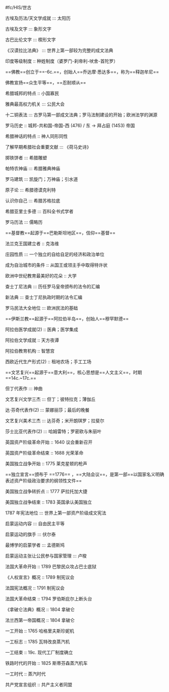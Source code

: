 #fc/HIS/世古

古埃及历法/天文学成就 ::: 太阳历 <!--SR:!2025-06-22,3,250!2000-01-01,1,250-->

古埃及文字 ::: 象形文字 <!--SR:!2025-06-22,3,250!2000-01-01,1,250-->

古巴比伦文字 ::: 楔形文字 <!--SR:!2025-06-22,3,250!2025-06-21,2,249-->

《汉谟拉比法典》 ::: 世界上第一部较为完整的成文法典

印度等级制度 :: 种姓制度（婆罗门-刹帝利-吠舍-首陀罗）

==佛教==创立于==-6c.==，创始人==乔达摩·悉达多==，称为==释迦牟尼== <!--SR:!2000-01-01,1,250!2000-01-01,1,250!2025-06-21,2,249!2000-01-01,1,250-->

佛教宣扬==众生平等==，==忍耐顺从== <!--SR:!2025-06-21,2,249!2000-01-01,1,250-->

希腊城邦的特点 :: 小国寡民

雅典最高权力机关 ::: 公民大会 <!--SR:!2025-06-21,2,249!2025-06-22,3,250-->

十二铜表法 ::: 古罗马第一部成文法典；罗马法制建设的开始；欧洲法学的渊源

罗马历史 :: 城邦-共和国-帝国-西 (476) / 东 -> 拜占庭 (1453) 帝国

希腊神话的特点 :: 神人同形同性

了解早期希腊社会重要文献 ::: 《荷马史诗》 <!--SR:!2025-06-21,2,249!2000-01-01,1,250-->

掷铁饼者 ::: 希腊雕塑 <!--SR:!2025-06-22,3,250!2025-06-22,3,250-->

帕特农神庙 ::: 希腊雅典神庙 <!--SR:!2025-06-21,2,249!2025-06-20,1,229-->

罗马建筑 ::: 凯旋门；万神庙；引水道 <!--SR:!2025-06-20,1,230!2025-06-21,2,249-->

原子论 ::: 希腊德谟克利特 <!--SR:!2000-01-01,1,250!2025-06-22,3,250-->

认识你自己 ::: 希腊苏格拉底

希腊亚里士多德 ::: 百科全书式学者 <!--SR:!2025-06-21,2,249!2025-06-20,1,229-->

罗马历法 ::: 儒略历 <!--SR:!2000-01-01,1,250!2025-06-21,2,249-->

==基督教==起源于==巴勒斯坦地区==，信仰==基督== <!--SR:!2025-06-21,2,249!2025-06-22,3,250!2025-06-21,2,249-->

法兰克王国建立者 :: 克洛维 <!--SR:!2025-06-21,2,249-->

庄园性质 ::: 一个独立的自给自足的经济和政治单位 <!--SR:!2025-06-22,3,250!2000-01-01,1,250-->

成为自治城市的条件 :: 从国王或领主手中取得特许状 <!--SR:!2025-06-21,2,249-->

欧洲中世纪教育最美好的花朵 :: 大学 <!--SR:!2025-06-21,2,249-->

查士丁尼法典 ::: 历任罗马皇帝颁布的法令的汇编 <!--SR:!2025-06-21,2,249!2000-01-01,1,250-->

新法典 ::: 查士丁尼执政时期的法令汇编

罗马民法大全地位 ::: 欧洲民法的基础 <!--SR:!2025-06-20,1,229!2025-06-23,4,270-->

==伊斯兰教==起源于==阿拉伯半岛==，创始人==穆罕默德== <!--SR:!2000-01-01,1,250!2025-06-20,1,229!2025-06-21,2,249-->

阿拉伯医学成就(2) :: 医典；医学集成 <!--SR:!2025-06-20,1,229-->

阿拉伯文学成就 :: 天方夜谭 <!--SR:!2025-06-21,2,249-->

阿拉伯教育机构 :: 智慧宫

西欧近代生产形式(2) :: 租地农场；手工工场 <!--SR:!2025-06-22,3,250-->

==文艺复兴==起源于==意大利==，核心思想是==人文主义==，时期==14c.~17c.== <!--SR:!2025-06-21,2,249!2000-01-01,1,250!2025-06-21,2,249!2025-06-22,3,250-->

但丁代表作 ::: 神曲 <!--SR:!2000-01-01,1,250!2025-06-22,3,250-->

文艺复兴文学三杰 ::: 但丁；彼特拉克；薄伽丘 <!--SR:!2000-01-01,1,250!2025-06-21,2,249-->

达·芬奇代表作(2) ::: 蒙娜丽莎；最后的晚餐 <!--SR:!2000-01-01,1,250!2025-06-22,3,250-->

文艺复兴美术三杰 ::: 达芬奇；米开朗琪罗；拉斐尔 <!--SR:!2025-06-20,1,229!2000-01-01,1,250-->

莎士比亚代表作(2) ::: 哈姆雷特；罗密欧与朱丽叶 <!--SR:!2025-06-20,1,229!2000-01-01,1,250-->

英国资产阶级革命开始 :: 1640 议会重新召开 <!--SR:!2025-06-21,2,249-->

英国资产阶级革命结束 :: 1688 光荣革命 <!--SR:!2025-06-21,2,249-->

美国独立战争开始 :: 1775 莱克星顿的枪声 <!--SR:!2025-06-22,3,250-->

==独立宣言==颁布于 ==1776== ，==大陆会议==，是第一部==以国家名义明确表述资产阶级政治要求的纲领性文件== <!--SR:!2000-01-01,1,250!2025-06-20,1,230!2000-01-01,1,250!2025-06-20,1,230-->

美国独立战争转折点 :: 1777 萨拉托加大捷 <!--SR:!2025-06-20,1,229-->

美国独立战争结束 :: 1783 英国承认美国独立 <!--SR:!2025-06-21,2,249-->

1787 年宪法地位 ::: 世界上第一部资产阶级成文宪法

启蒙运动内容 ::: 自由民主平等 <!--SR:!2000-01-01,1,250!2025-06-21,2,249-->

启蒙运动的旗手 ::: 伏尔泰 <!--SR:!2025-06-20,1,229!2000-01-01,1,250-->

最博学的启蒙学者 ::: 孟德斯鸠 <!--SR:!2000-01-01,1,250!2025-06-20,1,229-->

启蒙运动主张让公民参与国家管理 ::: 卢梭 <!--SR:!2025-06-21,2,249!2025-06-20,1,230-->

法国大革命开始 :: 1789 巴黎民众攻占巴士底狱

《人权宣言》概况 :: 1789 制宪议会 <!--SR:!2025-06-22,3,250-->

法国宪法概况 :: 1791 制宪议会 <!--SR:!2025-06-22,3,250-->

法国大革命结束 :: 1794 罗伯斯庇尔上断头台 <!--SR:!2025-06-23,4,270-->

《拿破仑法典》概况 :: 1804 拿破仑 <!--SR:!2025-06-22,3,250-->

法兰西第一帝国概况 :: 1804 拿破仑

一工开始 :: 1765 哈格里夫斯珍妮机 <!--SR:!2025-06-22,3,250-->

一工标志 :: 1785 瓦特改良蒸汽机 <!--SR:!2025-06-22,3,250-->

一工结束 :: 19c. 现代工厂制度确立

铁路时代的开始 :: 1825 斯蒂芬森蒸汽机车 <!--SR:!2025-06-21,2,249-->

一工时代 :: 蒸汽时代 <!--SR:!2025-06-21,2,249-->

共产党宣言组织 :: 共产主义者同盟


